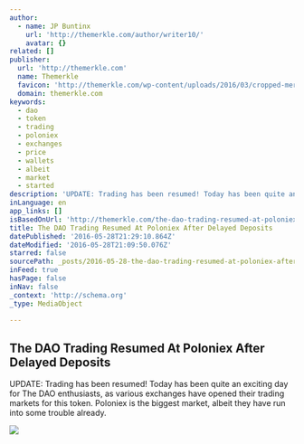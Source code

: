 ```yaml
---
author:
  - name: JP Buntinx
    url: 'http://themerkle.com/author/writer10/'
    avatar: {}
related: []
publisher:
  url: 'http://themerkle.com'
  name: Themerkle
  favicon: 'http://themerkle.com/wp-content/uploads/2016/03/cropped-merkle-white-1-192x192.png'
  domain: themerkle.com
keywords:
  - dao
  - token
  - trading
  - poloniex
  - exchanges
  - price
  - wallets
  - albeit
  - market
  - started
description: 'UPDATE: Trading has been resumed! Today has been quite an exciting day for The DAO enthusiasts, as various exchanges have opened their trading markets for this token. Poloniex is the biggest market, albeit they have run into some trouble already.'
inLanguage: en
app_links: []
isBasedOnUrl: 'http://themerkle.com/the-dao-trading-resumed-at-poloniex-after-delayed-deposits/'
title: The DAO Trading Resumed At Poloniex After Delayed Deposits
datePublished: '2016-05-28T21:29:10.864Z'
dateModified: '2016-05-28T21:09:50.076Z'
starred: false
sourcePath: _posts/2016-05-28-the-dao-trading-resumed-at-poloniex-after-delayed-deposits.md
inFeed: true
hasPage: false
inNav: false
_context: 'http://schema.org'
_type: MediaObject

---
```

<article style=""><h1>The DAO Trading Resumed At Poloniex After Delayed Deposits</h1><p>UPDATE: Trading has been resumed! Today has been quite an exciting day for The DAO enthusiasts, as various exchanges have opened their trading markets for this token. Poloniex is the biggest market, albeit they have run into some trouble already.</p><img src="http://themerkle.com/wp-content/uploads/2016/05/shutterstock_315925664-300x300.jpg" /></article>